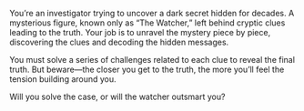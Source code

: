You’re an investigator trying to uncover a dark secret hidden for decades. A mysterious figure, known only as “The Watcher,” left behind cryptic clues leading to the truth. Your job is to unravel the mystery piece by piece, discovering the clues and decoding the hidden messages.

You must solve a series of challenges related to each clue to reveal the final truth. But beware—the closer you get to the truth, the more you’ll feel the tension building around you.

Will you solve the case, or will the watcher outsmart you?
